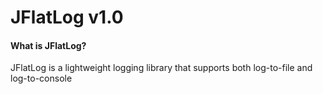 # JFlatLog v1.0

#### What is JFlatLog?
JFlatLog is a lightweight logging library that supports both log-to-file and log-to-console 
